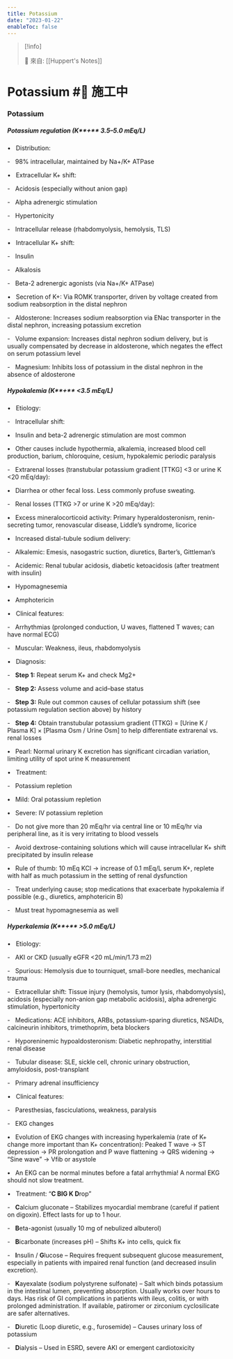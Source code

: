 ```yaml
---
title: Potassium
date: "2023-01-22"
enableToc: false
---
```


> [!info]
>
> 🌱 來自: [[Huppert's Notes]]

# Potassium #🚧 施工中

### Potassium

##### Potassium regulation (K**\+** 3.5–5.0 mEq/L)

•   Distribution:

-   98% intracellular, maintained by Na\+/K\+ ATPase

•   Extracellular K\+ shift:

-   Acidosis (especially without anion gap)

-   Alpha adrenergic stimulation

-   Hypertonicity

-   Intracellular release (rhabdomyolysis, hemolysis, TLS)

•   Intracellular K\+ shift:

-   Insulin

-   Alkalosis

-   Beta-2 adrenergic agonists (via Na\+/K\+ ATPase)

•   Secretion of K\+: Via ROMK transporter, driven by voltage created from sodium reabsorption in the distal nephron

-   Aldosterone: Increases sodium reabsorption via ENac transporter in the distal nephron, increasing potassium excretion

-   Volume expansion: Increases distal nephron sodium delivery, but is usually compensated by decrease in aldosterone, which negates the effect on serum potassium level

-   Magnesium: Inhibits loss of potassium in the distal nephron in the absence of aldosterone

##### Hypokalemia (K**\+** <3.5 mEq/L)

•   Etiology:

-   Intracellular shift:

**•**   Insulin and beta-2 adrenergic stimulation are most common

**•**   Other causes include hypothermia, alkalemia, increased blood cell production, barium, chloroquine, cesium, hypokalemic periodic paralysis

-   Extrarenal losses (transtubular potassium gradient \[TTKG\] <3 or urine K <20 mEq/day):

**•**   Diarrhea or other fecal loss. Less commonly profuse sweating.

-   Renal losses (TTKG >7 or urine K >20 mEq/day):

**•**   Excess mineralocorticoid activity: Primary hyperaldosteronism, renin-secreting tumor, renovascular disease, Liddle’s syndrome, licorice

**•**   Increased distal-tubule sodium delivery:

-   Alkalemic: Emesis, nasogastric suction, diuretics, Barter’s, Gittleman’s

-   Acidemic: Renal tubular acidosis, diabetic ketoacidosis (after treatment with insulin)

**•**   Hypomagnesemia

**•**   Amphotericin

•   Clinical features:

-   Arrhythmias (prolonged conduction, U waves, flattened T waves; can have normal ECG)

-   Muscular: Weakness, ileus, rhabdomyolysis

•   Diagnosis:

-   **Step 1:** Repeat serum K\+ and check Mg2\+

-   **Step 2:** Assess volume and acid–base status

-   **Step 3:** Rule out common causes of cellular potassium shift (see potassium regulation section above) by history

-   **Step 4:** Obtain transtubular potassium gradient (TTKG) = \[Urine K / Plasma K\] × \[Plasma Osm / Urine Osm\] to help differentiate extrarenal vs. renal losses

**•**   Pearl: Normal urinary K excretion has significant circadian variation, limiting utility of spot urine K measurement

•   Treatment:

-   Potassium repletion

**•**   Mild: Oral potassium repletion

**•**   Severe: IV potassium repletion

-   Do not give more than 20 mEq/hr via central line or 10 mEq/hr via peripheral line, as it is very irritating to blood vessels

-   Avoid dextrose-containing solutions which will cause intracellular K\+ shift precipitated by insulin release

**•**   Rule of thumb: 10 mEq KCl → increase of 0.1 mEq/L serum K\+, replete with half as much potassium in the setting of renal dysfunction

-   Treat underlying cause; stop medications that exacerbate hypokalemia if possible (e.g., diuretics, amphotericin B)

-   Must treat hypomagnesemia as well

##### Hyperkalemia (K**\+** >5.0 mEq/L)

•   Etiology:

-   AKI or CKD (usually eGFR <20 mL/min/1.73 m2)

-   Spurious: Hemolysis due to tourniquet, small-bore needles, mechanical trauma

-   Extracellular shift: Tissue injury (hemolysis, tumor lysis, rhabdomyolysis), acidosis (especially non-anion gap metabolic acidosis), alpha adrenergic stimulation, hypertonicity

-   Medications: ACE inhibitors, ARBs, potassium-sparing diuretics, NSAIDs, calcineurin inhibitors, trimethoprim, beta blockers

-   Hyporeninemic hypoaldosteronism: Diabetic nephropathy, interstitial renal disease

-   Tubular disease: SLE, sickle cell, chronic urinary obstruction, amyloidosis, post-transplant

-   Primary adrenal insufficiency

•   Clinical features:

-   Paresthesias, fasciculations, weakness, paralysis

-   EKG changes

**•**   Evolution of EKG changes with increasing hyperkalemia (rate of K\+ change more important than K\+ concentration): Peaked T wave → ST depression → PR prolongation and P wave flattening → QRS widening → “Sine wave” → Vfib or asystole

**•**   An EKG can be normal minutes before a fatal arrhythmia\! A normal EKG should not slow treatment.

•   Treatment: “**C BIG K D**rop”

-   **C**alcium gluconate – Stabilizes myocardial membrane (careful if patient on digoxin). Effect lasts for up to 1 hour.

-   **B**eta-agonist (usually 10 mg of nebulized albuterol)

-   **B**icarbonate (increases pH) – Shifts K\+ into cells, quick fix

-   **I**nsulin / **G**lucose – Requires frequent subsequent glucose measurement, especially in patients with impaired renal function (and decreased insulin excretion).

-   **K**ayexalate (sodium polystyrene sulfonate) – Salt which binds potassium in the intestinal lumen, preventing absorption. Usually works over hours to days. Has risk of GI complications in patients with ileus, colitis, or with prolonged administration. If available, patiromer or zirconium cyclosilicate are safer alternatives.

-   **D**iuretic (Loop diuretic, e.g., furosemide) – Causes urinary loss of potassium

-   **D**ialysis – Used in ESRD, severe AKI or emergent cardiotoxicity

